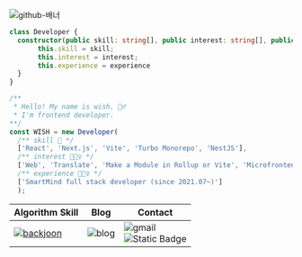 ![github-배너](https://github.com/ss-won/ss-won/assets/31684481/3c364870-8df1-4c9b-894a-7643743c0be8)
```typescript
class Developer {  
  constructor(public skill: string[], public interest: string[], public experience: string[]) {
       this.skill = skill;
       this.interest = interest;
       this.experience = experience
  }
}

/** 
 * Hello! My name is wish. 🧞‍♂️ 
 * I'm frontend developer.
**/
const WISH = new Developer(
  /** skill 🎒 */
  ['React', 'Next.js', 'Vite', 'Turbo Monorepo', 'NestJS'],
  /** interest 🧚🏻‍♀️ */
  ['Web', 'Translate', 'Make a Module in Rollup or Vite', 'Microfrontend', 'BFF(Backend for Frontend)'],
  /** experience 🏃🏻‍♀️ */
  ['SmartMind full stack developer (since 2021.07~)'] 
  );
```
<div align="center">
        
|Algorithm Skill|Blog|Contact|
|----------------|-------|------|
| [![backjoon](http://mazassumnida.wtf/api/mini/generate_badge?boj=swj0515)](https://solved.ac/swj0515) | ![blog](http://img.shields.io/badge/-Tech%20blog-black?style=flat-square&logo=github&link=https://velog.io/@ss-won) | ![gmail](http://img.shields.io/badge/-Gmail-white?style=flat-square&logo=gmail&link=mailto:swj960515@gmail.com) <br /> ![Static Badge](https://img.shields.io/badge/_linkedin-white?style=flat-square&logo=linkedin&logoColor=%230A66C2&link=https%3A%2F%2Fwww.linkedin.com%2Fin%2Fsowon-jung-573867193%2F)|

</div>
<!--
**ss-won/ss-won** is a ✨ _special_ ✨ repository because its `README.md` (this file) appears on your GitHub profile.-->
</div>


